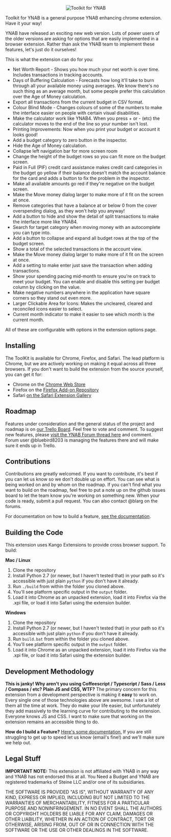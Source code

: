 <p align="center">
  <img src="http://i.imgur.com/SJhwBpU.png" alt="Toolkit for YNAB">
</p>

Toolkit for YNAB is a general purpose YNAB enhancing chrome extension. Have it your way!

YNAB have released an exciting new web version. Lots of power users of the older
versions are asking for options that are easily implemented in a browser extension.
Rather than ask the YNAB team to implement these features, let's just do it
ourselves!

This is what the extension can do for you:

- Net Worth Report - Shows you how much your net worth is over time. Includes transactions in tracking accounts.
- Days of Buffering Calculation - Forecasts how long it'll take to burn through all your available money using averages. We know there's no such thing as an average month, but some people prefer this calculation over the Age of Money calculation.
- Export all transactions from the current budget in CSV format.
- Colour Blind Mode - Changes colours of some of the numbers to make the interface easier on people with certain visual disabilities.
- Make the calculator work like YNAB4. When you press + or - (etc) the calculator moves to the end of the line so your number isn't lost.
- Printing Improvements: Now when you print your budget or account it looks good!
- Add a budget category to zero button in the inspector.
- Hide the Age of Money calculation.
- Collapse left navigation bar for more screen room
- Change the height of the budget rows so you can fit more on the budget screen.
- Paid in Full (PIF) credit card assistance makes credit card categories in the budget go yellow if their balance doesn't match the account balance for the card and adds a button to fix the problem in the inspector.
- Make all available amounts go red if they're negative on the budget screen.
- Make the Move money dialog larger to make more of it fit on the screen at once.
- Remove categories that have a balance at or below 0 from the cover overspending dialog, as they won't help you anyway!
- Add a button to hide and show the detail of split transactions to make the interface more like YNAB4.
- Search for target category when moving money with an autocomplete you can type into.
- Add a button to collapse and expand all budget rows at the top of the budget screen.
- Show a total of the selected transactions in the account view.
- Make the Move money dialog larger to make more of it fit on the screen at once.
- Add a setting to make enter just save the transaction when adding transactions.
- Show your spending pacing mid-month to ensure you're on track to meet your budget. You can enable and disable this setting per budget column by clicking on the value.
- Make negative numbers anywhere in the application have square corners so they stand out even more.
- Larger Clickable Area for Icons: Makes the uncleared, cleared and reconciled icons easier to select.
- Current month indicator to make it easier to see which month is the current month.

All of these are configurable with options in the extension options page.

Installing
---------------
The ToolKit is available for Chrome, Firefox, and Safari. The lead platform is Chrome, but we are actively working on making it equal across all three browsers.
If you don't want to build the extension from the source yourself, you can get it for:

- Chrome on the [Chrome Web Store](https://chrome.google.com/webstore/detail/toolkit-for-ynab/lmhdkkhepllpnondndgpgclfjnlofgjl)
- Firefox on the [Firefox Add-on Repository](https://addons.mozilla.org/firefox/addon/toolkit-for-ynab/)
- Safari [on the Safari Extension Gallery](https://safari-extensions.apple.com/details/?id=com.kangoextensions.ynabenhanced-7M68YQDBSE)

Roadmap
-------

Features under consideration and the general status of the project and roadmap is on [our Trello Board](https://trello.com/b/EzOvXlil/ynab-enhanced-roadmap). Feel free to vote and comment. To suggest new features, please [visit the YNAB Forum thread here](http://forum.youneedabudget.com/discussion/47568) and comment. Forum user @bluebird8203 is managing the features there and will make sure it ends up in Trello.

Contributions
-------------

Contributions are greatly welcomed. If you want to contribute, it's best if you can let us know so we don't double up on effort. You can see what is being worked on and by whom on the roadmap. If you can't find what you want to build on the roadmap, feel free to put a note up on the github issues board to let the team know you're working on something new. When your code is ready, submit a pull request. You can also contact @blarg on the forums.

For documentation on how to build a feature, [see the documentation](https://github.com/blargity/toolkit-for-ynab/blob/master/src/common/res/features/HOW_TO_BUILD_FEATURES.md).

Building the Code
-----------------
This extension uses Kango Extensions to provide cross browser support. To build:

**Mac / Linux**

1. Clone the repository
1. Install Python 2.7 (or newer, but I haven't tested that) in your path so it's accessible with just plain ```python``` if you don't have it already.
1. Run ```./build``` from within the folder you cloned above.
1. You'll see platform specific output in the ```output``` folder.
1. Load it into Chrome as an unpacked extension, load it into Firefox via the .xpi file, or load it into Safari using the extension builder.

**Windows**

1. Clone the repository
1. Install Python 2.7 (or newer, but I haven't tested that) in your path so it's accessible with just plain ```python``` if you don't have it already.
1. Run ```build.bat``` from within the folder you cloned above.
1. You'll see platform specific output in the ```output``` folder.
1. Load it into Chrome as an unpacked extension, load it into Firefox via the .xpi file, or load it into Safari using the extension builder.

Development Methodology
-----------------------

**This is janky! Why aren't you using Coffeescript / Typescript / Sass / Less / Compass / etc? Plain JS and CSS, WTF?**
The primary concern for this extension from a development perspective is making it **easy** to work on. Every single one of those technologies above are awesome. I use a lot of them all the time at work. They do make your life easier, but unfortunately they add massively to the learning curve for contributing to the extension. Everyone knows JS and CSS. I want to make sure that working on the extension remains an accessible thing to do.

**How do I build a Feature?**
[Here's some documentation.](https://github.com/blargity/toolkit-for-ynab/blob/master/src/common/res/features/HOW_TO_BUILD_FEATURES.md) If you are still struggling to get up to speed let us know (email's fine!) and we'll make sure we help out.

Legal Stuff
-----------

**IMPORTANT NOTE:** This extension is not affiliated with YNAB in any way and YNAB has not endorsed this at all. You Need a Budget and YNAB are registered trademarks of Steine LLC and/or one of its subsidiaries.

THE SOFTWARE IS PROVIDED "AS IS", WITHOUT WARRANTY OF ANY KIND, EXPRESS OR
IMPLIED, INCLUDING BUT NOT LIMITED TO THE WARRANTIES OF MERCHANTABILITY,
FITNESS FOR A PARTICULAR PURPOSE AND NONINFRINGEMENT. IN NO EVENT SHALL THE
AUTHORS OR COPYRIGHT HOLDERS BE LIABLE FOR ANY CLAIM, DAMAGES OR OTHER
LIABILITY, WHETHER IN AN ACTION OF CONTRACT, TORT OR OTHERWISE, ARISING FROM,
OUT OF OR IN CONNECTION WITH THE SOFTWARE OR THE USE OR OTHER DEALINGS IN THE
SOFTWARE.
